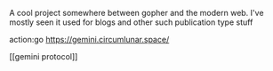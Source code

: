 A cool project somewhere between gopher and the modern web. I've mostly seen it used for blogs and other such publication type stuff

action:go https://gemini.circumlunar.space/

 [[gemini protocol]]